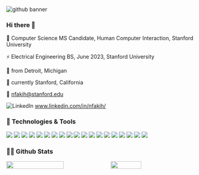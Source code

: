 ![github banner](https://user-images.githubusercontent.com/54120650/226444932-c319b520-af0d-4ebe-91d6-84552d779065.png)

### Hi there 👋

:space_invader:	 Computer Science MS Candidate, Human Computer Interaction, Stanford University

:zap: Electrical Engineering BS, June 2023, Stanford University

:round_pushpin: from Detroit, Michigan

:palm_tree:	currently Stanford, California

:love_letter: nfakih@stanford.edu

![LinkedIn](https://raw.githubusercontent.com/MartinHeinz/MartinHeinz/master/linkedin-3-16.png)  www.linkedin.com/in/nfakih/

### :wrench: Technologies & Tools
![](https://img.shields.io/badge/Code-Python-informational?style=flat&logo=python&logoColor=white&color=ff66c4)
![](https://img.shields.io/badge/Code-JavaScript-informational?style=flat&logo=JavaScript&logoColor=white&color=ff66c4)
![](https://img.shields.io/badge/Code-React-informational?style=flat&logo=React&logoColor=white&color=ff66c4)
![](https://img.shields.io/badge/Code-C%23-informational?style=flat&logo=C%23&logoColor=white&color=ff66c4)
![](https://img.shields.io/badge/Code-C++-informational?style=flat&logo=C%2B%2B&logoColor=white&color=ff66c4)
![](https://img.shields.io/badge/Code-Java-informational?style=flat&logo=Java&logoColor=white&color=ff66c4)
![](https://img.shields.io/badge/Code-Kotlin-informational?style=flat&logo=Kotlin&logoColor=white&color=ff66c4)
![](https://img.shields.io/badge/Code-SQL-informational?style=flat&logo=SQL&logoColor=white&color=ff66c4)
![](https://img.shields.io/badge/Code-MySQL-informational?style=flat&logo=MySQL&logoColor=white&color=ff66c4)
![](https://img.shields.io/badge/Code-PHP-informational?style=flat&logo=PHP&logoColor=white&color=ff66c4)
![](https://img.shields.io/badge/Hardware-verilog-informational?style=flat&logo=verilog&logoColor=white&color=ff66c4)
![](https://img.shields.io/badge/Design-Figma-informational?style=flat&logo=Figma&logoColor=white&color=ff66c4)
![](https://img.shields.io/badge/Design-Canva-informational?style=flat&logo=Canva&logoColor=white&color=ff66c4)
![](https://img.shields.io/badge/Design-HTML/CSS-informational?style=flat&logo=HTML/CSS&logoColor=white&color=ff66c4)
![](https://img.shields.io/badge/Gadget-Arduino-informational?style=flat&logo=Arduino&logoColor=white&color=ff66c4)
![](https://img.shields.io/badge/Gadget-RaspberryPi-informational?style=flat&logo=RaspberryPi&logoColor=white&color=ff66c4)
![](https://img.shields.io/badge/Database-MongoDB-informational?style=flat&logo=MongoDB&logoColor=white&color=ff66c4)
![](https://img.shields.io/badge/Database-Firebase-informational?style=flat&logo=Firebase&logoColor=white&color=ff66c4)
![](https://img.shields.io/badge/Code-NodeJS-informational?style=flat&logo=NodeJS&logoColor=white&color=ff66c4)


### :woman_technologist: Github Stats
<div style="display: flex; flex-direction: row;">
  <img style="height: auto; width: 55%;" src="https://github-readme-stats.vercel.app/api?username=curlymess&count_private=true&show_icons=true&hide=prs,contribs&theme=transparent&title_color=ff66c4&text_color=361b0e&icon_color=ff66c4&border_color=ff66c4" />
  <img style="height: auto; width: 40%;" src="https://github-readme-stats.vercel.app/api/top-langs/?username=curlymess&count_private=true&langs_count=8&layout=compact&theme=transparent&title_color=ff66c4&text_color=361b0e&icon_color=ff66c4&border_color=ff66c4" />
 </div>
